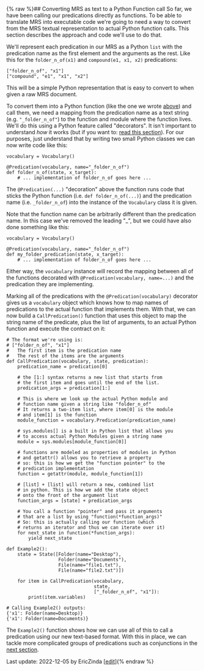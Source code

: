 {% raw %}## Converting MRS as text to a Python Function call
So far, we have been calling our predications directly as functions. To be able to translate MRS into executable code we're going to need a way to convert from the MRS textual representation to actual Python function calls. This section describes the approach and code we'll use to do that.

We'll represent each predication in our MRS as a Python `list` with the predication name as the first element and the arguments as the rest. Like this for the `folder_n_of(x1)` and `compound(e1, x1, x2)` predications:
```
["folder_n_of", "x1"]
["compound", "e1", "x1", "x2"]
```
This will be a simple Python representation that is easy to convert to when given a raw MRS document.

To convert them into a Python function (like the one we wrote [above](../devhowtoImplementPredication.md)) and call them, we need a mapping from the predication name as a text string (e.g. `"_folder_n_of"`) to the function and module where the function lives. We'll do this using a Python feature called "decorators". It isn't important to understand *how* it works (but if you want to: [read this section](../devhowtoPythonDecorators)). For our purposes, just understand that by writing two small Python classes we can now write code like this:
```
vocabulary = Vocabulary()

@Predication(vocabulary, name="_folder_n_of")
def folder_n_of(state, x_target):
    # ... implementation of folder_n_of goes here ...
```

The `@Predication(...)` "decoration" above the function runs code that sticks the Python function (i.e. `def folder_n_of(...)`) and the predication name (i.e. `_folder_n_of`) into the instance of the `Vocabulary` class it is given. 

Note that the function name can be arbitrarily different than the predication name. In this case we've removed the leading "_", but we could have also done something like this:

```
vocabulary = Vocabulary()

@Predication(vocabulary, name="_folder_n_of")
def my_folder_predication(state, x_target):
    # ... implementation of folder_n_of goes here ...
```

Either way, the `vocabulary` instance will record the mapping between all of the functions decorated with `@Predication(vocabulary, name=...)` and the predication they are implementing.

Marking all of the predications with the `@Predication(vocabulary)` decorator gives us a `vocabulary` object which knows how to map names of predications to the actual function that implements them. With that, we can now build a `CallPredication()` function that uses this object to map the string name of the predicate, plus the list of arguments, to an actual Python function and execute the contract on it:

```
# The format we're using is:
# ["folder_n_of", "x1"] 
#   The first item is the predication name
#   The rest of the items are the arguments
def CallPredication(vocabulary, state, predication):
    predication_name = predication[0]

    # the [1:] syntax returns a new list that starts from
    # the first item and goes until the end of the list.
    predication_args = predication[1:]

    # This is where we look up the actual Python module and 
    # function name given a string like "folder_n_of"
    # It returns a two-item list, where item[0] is the module
    # and item[1] is the function
    module_function = vocabulary.Predication(predication_name)

    # sys.modules[] is a built in Python list that allows you
    # to access actual Python Modules given a string name
    module = sys.modules[module_function[0]]

    # functions are modeled as properties of modules in Python
    # and getattr() allows you to retrieve a property
    # so: this is how we get the "function pointer" to the
    # predication implementation
    function = getattr(module, module_function[1])

    # [list] + [list] will return a new, combined list
    # in python. This is how we add the state object
    # onto the front of the argument list
    function_args = [state] + predication_args

    # You call a function "pointer" and pass it arguments
    # that are a list by using "function(*function_args)"
    # So: this is actually calling our function (which 
    # returns an iterator and thus we can iterate over it)
    for next_state in function(*function_args):
        yield next_state

def Example2():
    state = State([Folder(name="Desktop"),
                   Folder(name="Documents"),
                   File(name="file1.txt"),
                   File(name="file2.txt")])

    for item in CallPredication(vocabulary,
                                state,
                                ["_folder_n_of", "x1"]):
        print(item.variables)

# Calling Example2() outputs:
{'x1': Folder(name=Desktop)}
{'x1': Folder(name=Documents)}
```

The `Example2()` function shows how we can use all of this to call a predication using our new text-based format. With this in place, we can tackle more complicated groups of predications such as conjunctions in the [next section](../devhowtoConjunctions).

Last update: 2022-12-05 by EricZinda [[edit](https://github.com/ericzinda/docsproto/edit/main/devhowto/devhowtoMRSToPython.md)]{% endraw %}